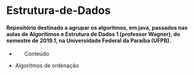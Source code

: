 # Estrutura-de-Dados



<h4>Repositório destinado a agrupar os algoritmos, em java, passados nas aulas de Algorítimos e Estrutura de Dados 1 (professor Wagner), do semestre de 2019.1, na Universidade Federal da Paraíba (UFPB).</h4>

<ul>
  <li><p><ul>Conteúdo</ul><p></li>
    <li>Algorítmos de ordenação</li>
  
  
</ul>
